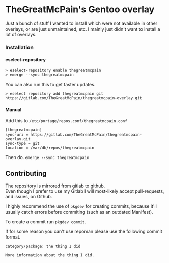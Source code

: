 # TheGreatMcPain's Gentoo overlay

Just a bunch of stuff I wanted to install which were not available in other overlays, or are just unmaintained, etc. I mainly just didn't want to install a lot of overlays.

### Installation

#### eselect-repository

`> eselect-repository enable thegreatmcpain`\
`> emerge --sync thegreatmcpain`

You can also run this to get faster updates.

```
> eselect repository add thegreatmcpain git https://gitlab.com/TheGreatMcPain/thegreatmcpain-overlay.git
```

#### Manual

Add this to `/etc/portage/repos.conf/thegreatmcpain.conf`

`[thegreatmcpain]`\
`sync-uri = https://gitlab.com/TheGreatMcPain/thegreatmcpain-overlay.git`\
`sync-type = git`\
`location = /var/db/repos/thegreatmcpain`

Then do. `emerge --sync thegreatmcpain`

## Contributing

The repository is mirrored from gitlab to github.\
Even though I prefer to use my Gitlab I will most-likely accept pull-requests, and issues, on Github.

I highly recommend the use of `pkgdev` for creating commits, because it'll usually catch errors before commiting (such as an outdated Manifest).

To create a commit run `pkgdev commit`.

If for some reason you can't use repoman please use the following commit format.

```
category/package: the thing I did

More information about the thing I did.
```
